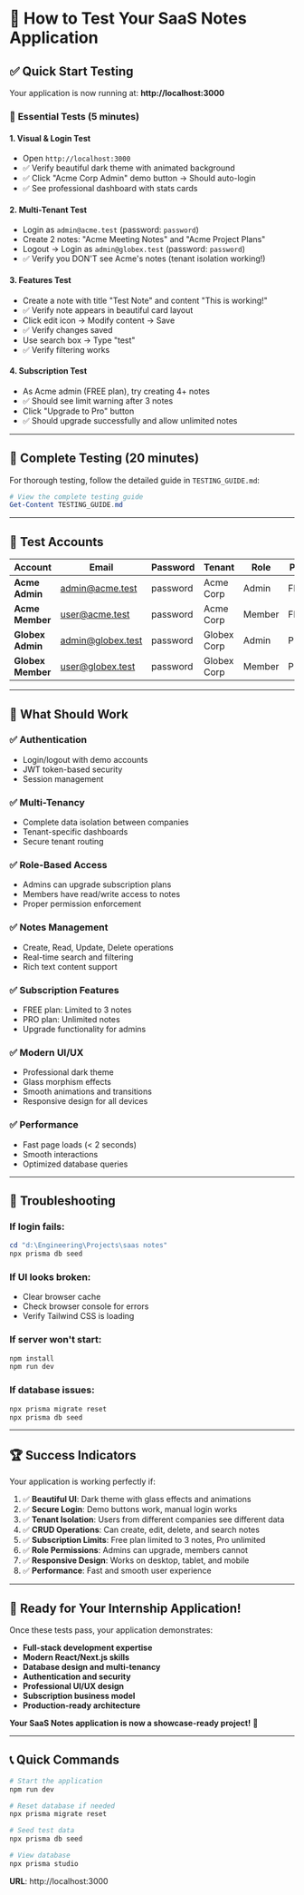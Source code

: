 # 🚀 How to Test Your SaaS Notes Application

## ✅ **Quick Start Testing**

Your application is now running at: **http://localhost:3000**

### 🎯 **Essential Tests (5 minutes)**

#### 1. **Visual & Login Test**

- Open `http://localhost:3000`
- ✅ Verify beautiful dark theme with animated background
- ✅ Click "Acme Corp Admin" demo button → Should auto-login
- ✅ See professional dashboard with stats cards

#### 2. **Multi-Tenant Test**

- Login as `admin@acme.test` (password: `password`)
- Create 2 notes: "Acme Meeting Notes" and "Acme Project Plans"
- Logout → Login as `admin@globex.test` (password: `password`)
- ✅ Verify you DON'T see Acme's notes (tenant isolation working!)

#### 3. **Features Test**

- Create a note with title "Test Note" and content "This is working!"
- ✅ Verify note appears in beautiful card layout
- Click edit icon → Modify content → Save
- ✅ Verify changes saved
- Use search box → Type "test"
- ✅ Verify filtering works

#### 4. **Subscription Test**

- As Acme admin (FREE plan), try creating 4+ notes
- ✅ Should see limit warning after 3 notes
- Click "Upgrade to Pro" button
- ✅ Should upgrade successfully and allow unlimited notes

---

## 🧪 **Complete Testing (20 minutes)**

For thorough testing, follow the detailed guide in `TESTING_GUIDE.md`:

```powershell
# View the complete testing guide
Get-Content TESTING_GUIDE.md
```

---

## 🔑 **Test Accounts**

| Account           | Email             | Password | Tenant      | Role   | Plan |
| ----------------- | ----------------- | -------- | ----------- | ------ | ---- |
| **Acme Admin**    | admin@acme.test   | password | Acme Corp   | Admin  | FREE |
| **Acme Member**   | user@acme.test    | password | Acme Corp   | Member | FREE |
| **Globex Admin**  | admin@globex.test | password | Globex Corp | Admin  | PRO  |
| **Globex Member** | user@globex.test  | password | Globex Corp | Member | PRO  |

---

## 🎯 **What Should Work**

### ✅ **Authentication**

- Login/logout with demo accounts
- JWT token-based security
- Session management

### ✅ **Multi-Tenancy**

- Complete data isolation between companies
- Tenant-specific dashboards
- Secure tenant routing

### ✅ **Role-Based Access**

- Admins can upgrade subscription plans
- Members have read/write access to notes
- Proper permission enforcement

### ✅ **Notes Management**

- Create, Read, Update, Delete operations
- Real-time search and filtering
- Rich text content support

### ✅ **Subscription Features**

- FREE plan: Limited to 3 notes
- PRO plan: Unlimited notes
- Upgrade functionality for admins

### ✅ **Modern UI/UX**

- Professional dark theme
- Glass morphism effects
- Smooth animations and transitions
- Responsive design for all devices

### ✅ **Performance**

- Fast page loads (< 2 seconds)
- Smooth interactions
- Optimized database queries

---

## 🐛 **Troubleshooting**

### **If login fails:**

```powershell
cd "d:\Engineering\Projects\saas notes"
npx prisma db seed
```

### **If UI looks broken:**

- Clear browser cache
- Check browser console for errors
- Verify Tailwind CSS is loading

### **If server won't start:**

```powershell
npm install
npm run dev
```

### **If database issues:**

```powershell
npx prisma migrate reset
npx prisma db seed
```

---

## 🏆 **Success Indicators**

Your application is working perfectly if:

1. ✅ **Beautiful UI**: Dark theme with glass effects and animations
2. ✅ **Secure Login**: Demo buttons work, manual login works
3. ✅ **Tenant Isolation**: Users from different companies see different data
4. ✅ **CRUD Operations**: Can create, edit, delete, and search notes
5. ✅ **Subscription Limits**: Free plan limited to 3 notes, Pro unlimited
6. ✅ **Role Permissions**: Admins can upgrade, members cannot
7. ✅ **Responsive Design**: Works on desktop, tablet, and mobile
8. ✅ **Performance**: Fast and smooth user experience

---

## 🎉 **Ready for Your Internship Application!**

Once these tests pass, your application demonstrates:

- **Full-stack development expertise**
- **Modern React/Next.js skills**
- **Database design and multi-tenancy**
- **Authentication and security**
- **Professional UI/UX design**
- **Subscription business model**
- **Production-ready architecture**

**Your SaaS Notes application is now a showcase-ready project!** 🚀

---

## 📞 **Quick Commands**

```powershell
# Start the application
npm run dev

# Reset database if needed
npx prisma migrate reset

# Seed test data
npx prisma db seed

# View database
npx prisma studio
```

**URL**: http://localhost:3000

